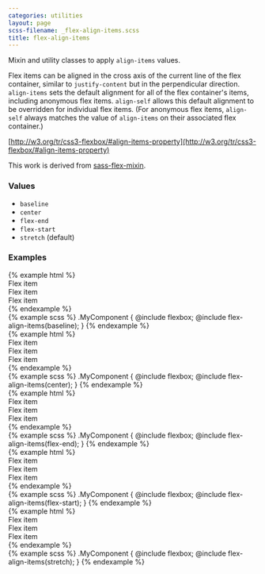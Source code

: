 ```yaml
---
categories: utilities
layout: page
scss-filename: _flex-align-items.scss
title: flex-align-items
---
```

Mixin and utility classes to apply `align-items` values.

Flex items can be aligned in the cross axis of the current line of the flex container, similar to `justify-content` but in the perpendicular direction. `align-items` sets the default alignment for all of the flex container's items, including anonymous flex items. `align-self` allows this default alignment to be overridden for individual flex items. (For anonymous flex items, `align-self` always matches the value of `align-items` on their associated flex container.)

[http://w3.org/tr/css3-flexbox/#align-items-property](http://w3.org/tr/css3-flexbox/#align-items-property)

This work is derived from [sass-flex-mixin](https://github.com/mastastealth/sass-flex-mixin).

### Values
* `baseline`
* `center`
* `flex-end`
* `flex-start`
* `stretch` (default)

### Examples
<div class="DocsExample DocsExample--grouped">
{% example html %}
<div class="u-flexbox u-flex-align-items--baseline">
  <div class="u-background-color--gray-14">Flex item</div>
  <div class="u-background-color--gray-12">Flex item</div>
  <div class="u-background-color--gray-13">Flex item</div>
</div>
{% endexample %}
</div>

<div class="DocsExample DocsExample--renderHidden">
{% example scss %}
.MyComponent {
  @include flexbox;
  @include flex-align-items(baseline);
}
{% endexample %}
</div>


<div class="DocsExample DocsExample--grouped">
{% example html %}
<div class="u-flexbox u-flex-align-items--center">
  <div class="u-background-color--gray-14">Flex item</div>
  <div class="u-background-color--gray-12">Flex item</div>
  <div class="u-background-color--gray-13">Flex item</div>
</div>
{% endexample %}
</div>

<div class="DocsExample DocsExample--renderHidden">
{% example scss %}
.MyComponent {
  @include flexbox;
  @include flex-align-items(center);
}
{% endexample %}
</div>


<div class="DocsExample DocsExample--grouped">
{% example html %}
<div class="u-flexbox u-flex-align-items--flex-end">
  <div class="u-background-color--gray-14">Flex item</div>
  <div class="u-background-color--gray-12">Flex item</div>
  <div class="u-background-color--gray-13">Flex item</div>
</div>
{% endexample %}
</div>

<div class="DocsExample DocsExample--renderHidden">
{% example scss %}
.MyComponent {
  @include flexbox;
  @include flex-align-items(flex-end);
}
{% endexample %}
</div>


<div class="DocsExample DocsExample--grouped">
{% example html %}
<div class="u-flexbox u-flex-align-items--flex-start">
  <div class="u-background-color--gray-14">Flex item</div>
  <div class="u-background-color--gray-12">Flex item</div>
  <div class="u-background-color--gray-13">Flex item</div>
</div>
{% endexample %}
</div>

<div class="DocsExample DocsExample--renderHidden">
{% example scss %}
.MyComponent {
  @include flexbox;
  @include flex-align-items(flex-start);
}
{% endexample %}
</div>


<div class="DocsExample DocsExample--grouped">
{% example html %}
<div class="u-flexbox u-flex-align-items--stretch">
  <div class="u-background-color--gray-14">Flex item</div>
  <div class="u-background-color--gray-12">Flex item</div>
  <div class="u-background-color--gray-13">Flex item</div>
</div>
{% endexample %}
</div>

<div class="DocsExample DocsExample--renderHidden">
{% example scss %}
.MyComponent {
  @include flexbox;
  @include flex-align-items(stretch);
}
{% endexample %}
</div>
